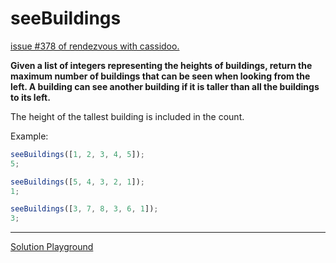 # seeBuildings

[issue #378 of rendezvous with cassidoo.](https://buttondown.com/cassidoo/archive/stand-for-something-or-you-will-fall-for-anything/)

**Given a list of integers representing the heights of buildings,
return the maximum number of buildings that can be seen when
looking from the left.
A building can see another building if it is taller than all the
buildings to its left.**

The height of the tallest building is included in the count.

Example:

```ts
seeBuildings([1, 2, 3, 4, 5]);
5;

seeBuildings([5, 4, 3, 2, 1]);
1;

seeBuildings([3, 7, 8, 3, 6, 1]);
3;
```

---

[Solution Playground](https://tsplay.dev/wjM3kW)
